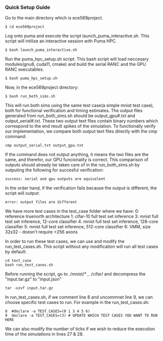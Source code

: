 ### Quick Setup Guide
Go to the main directory which is ece569project.
```
$ cd ece569project
```

Log onto puma and execute the script launch_puma_interactive.sh. This script will intilize an interactive session with Puma HPC.
```
$ bash launch_puma_interactive.sh 
```

Run the puma_hpc_setup.sh script. This bash script will load neccesary modules(gnu8, cuda11, cmake) and build the serial RANC and the GPU RANC executables.
```
$ bash puma_hpc_setup.sh
```

Now, in the ece569project directory:
```
$ bash run_both_sims.sh
```
This will run both sims using the same test case(a simple mnist test case), both for functional verification and timing estimates. The output files generated from run_both_sims.sh should be output_gpu#.txt and output_serial#.txt. These two output text files contain binary numbers which correspond to the end result spikes of the simulation. To functionally verify our implementation, we compare both output text files directly with the cmp command:
```
cmp output_serial.txt output_gpu.txt
```
If the command does not output anything, it means the two files are the same, and therefor, our GPU funcionality is correct. This comparison of outputs should already be taken care of in the run_both_sims.sh by outputing the following for succesful verification:
```
success: serial and gpu outputs are equivalent
```
In the order hand, if the verification fails because the output is different, the script will output:
```
error: output files are different
```

We have more test cases in the test_case folder where we have: 
   0: reference truenorth architecture
   1: cifar-10 full test set inference
   3: mnist full test set inference, 12-core classifier
   4: mnist full test set inference, 128-core classifier
   5: mnist full test set inference, 512-core classifier
   6: VMM, size 32x32 - doesn't require >256 axons
  
In order to run these test cases, we can use and modify the run_test_cases.sh. This script without any modification will run all test cases by default:
```
cd test_case
bash run_test_cases.sh
```
Before running the script, go to ./mnist/* , ./cifar/ and decompress the "input.tar.gz" to "input.json" 
```
tar -xzvf input.tar.gz
```
In run_test_cases.sh, if we comment line 8 and uncommnet line 9, we can choose specific test cases to run. For example in the run_test_cases.sh:
```
8  #declare -a TEST_CASES=(0 1 3 4 5 6)
9  declare -a TEST_CASES=(3) # UPDATE WHICH TEST CASES YOU WANT TO RUN HERE
```

We can also modify the number of ticks if we wish to reduce the execution time of the simulations in lines 27 & 28.
